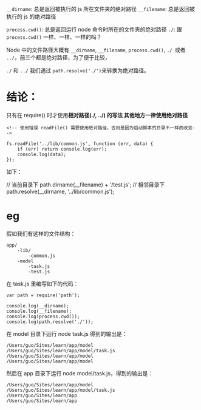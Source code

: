 `__dirname`: 总是返回被执行的 js 所在文件夹的绝对路径
`__filename`: 总是返回被执行的 js 的绝对路径

`process.cwd()`: 总是返回运行 node 命令时所在的文件夹的绝对路径
`./`: 跟 `process.cwd()` 一样、一样、一样的吗？


Node 中的文件路径大概有 `__dirname`, `__filename`, `process.cwd()`, `./ `或者 `../`，前三个都是绝对路径，为了便于比较，

`./` 和 `../` 我们通过 `path.resolve('./')`来转换为绝对路径。


# 结论：

只有在 require() 时才使用**相对路径(./, ../) **的写法
其他地方一律使用**绝对路径**

```
<!-- 使用错误 readFile() 需要使用绝对路径，否则是因为启动脚本的目录不一样而改变-->

fs.readFile('../lib/common.js', function (err, data) {
    if (err) return console.log(err);
    console.log(data);
});
```

如下：

// 当前目录下
path.dirname(__filename) + '/test.js';
// 相邻目录下
path.resolve(__dirname, '../lib/common.js');


# eg

假如我们有这样的文件结构：

```
app/
    -lib/
        -common.js
    -model
        -task.js
        -test.js
```

在 task.js 里编写如下的代码：

```
var path = require('path');

console.log(__dirname);
console.log(__filename);
console.log(process.cwd());
console.log(path.resolve('./'));
```

在 model 目录下运行 node task.js 得到的输出是：

```
/Users/guo/Sites/learn/app/model
/Users/guo/Sites/learn/app/model/task.js
/Users/guo/Sites/learn/app/model
/Users/guo/Sites/learn/app/model
```

然后在 app 目录下运行 node model/task.js，得到的输出是：

```
/Users/guo/Sites/learn/app/model
/Users/guo/Sites/learn/app/model/task.js
/Users/guo/Sites/learn/app
/Users/guo/Sites/learn/app
```